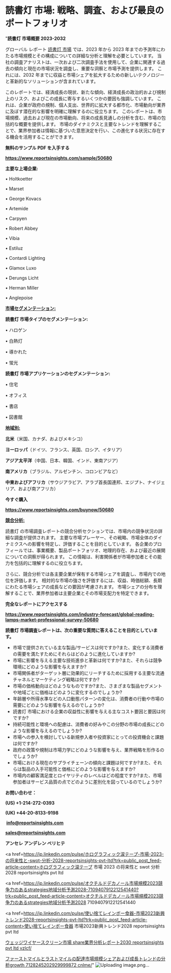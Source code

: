 # 読書灯 市場: 戦略、調査、および最良のポートフォリオ

"<strong>読書灯 市場概要 2023-2032</strong>

グローバル レポート <a href=https://www.reportsinsights.com/sample/50680>読書灯 市場</a> では、2023 年から 2023 年までの予測年にわたる市場規模とその構成についての詳細な分析と理解を必要としています。 当社の調査アナリストは、一次および二次調査手法を使用して、企業に関連する過去の傾向と現在の市場状況を調査し、重要な洞察と市場予測を提供します。 これには、2032 年までに収益と市場シェアを拡大​​するための新しいテクノロジーと革新的なソリューションが含まれています。

このレポートでは、経済成長の現状、新たな傾向、経済成長の政治的および規制上のリスク、およびこの成長に寄与するいくつかの要因も強調しています。 これは、企業が政府の規制、個人支出、世界的に拡大する都市化、市場動向が業界に及ぼす潜在的な影響を明確に理解するのに役立ちます。 このレポートは、市場規模、過去および現在の市場動向、将来の成長見通しの分析を含む、市場の包括的な概要を提供します。 市場のダイナミクスと主要なトレンドを理解することで、業界参加者は情報に基づいた意思決定を行い、この進化する状況に存在する機会を活用することができます。

<strong><b>無料のサンプル PDF を入手する</b></strong>

<a href=https://www.reportsinsights.com/sample/50680><strong><u>https://www.reportsinsights.com/sample/50680</u></strong></a>

<strong>主要な上場企業:</strong>

• Holtkoetter

• Marset

• George Kovacs

• Artemide

• Carpyen

• Robert Abbey

• Vibia

• Estiluz

• Contardi Lighting

• Glamox Luxo

• Derungs Licht

• Herman Miller

• Anglepoise

<strong><u>市場セグメンテーション</u></strong><strong><u>:</u></strong>

<strong>読書灯 市場タイプのセグメンテーション:</strong>

• ハロゲン

• 白熱灯

• 導かれた

• 蛍光

<strong>読書灯 市場アプリケーションのセグメンテーション:</strong>

• 住宅

• オフィス

• 書店

• 図書館

<strong><u>地域別</u></strong><strong><u>:</u></strong>

<strong>北米</strong>（米国、カナダ、およびメキシコ）

<strong>ヨーロッパ</strong>（ドイツ、フランス、英国、ロシア、イタリア）

<strong>アジア太平洋</strong>（中国、日本、韓国、インド、東南アジア）

<strong>南アメリカ</strong>（ブラジル、アルゼンチン、コロンビアなど）

<strong>中東およびアフリカ</strong>（サウジアラビア、アラブ首長国連邦、エジプト、ナイジェリア、および南アフリカ）

<strong>今すぐ購入</strong>

<a href=https://www.reportsinsights.com/buynow/50680><strong><u>https://www.reportsinsights.com/buynow/50680</u></strong></a>

<strong><u>競合分析:</u></strong>

読書灯 の市場調査レポートの競合分析セクションでは、市場内の競争状況の詳細な調査が提供されます。 主要な市場プレーヤー、その戦略、市場全体のダイナミクスへの影響を特定し、評価することを目的としています。 各企業のプロフィールでは、事業概要、製品ポートフォリオ、地理的存在、および最近の展開についての洞察が得られます。 この情報は、利害関係者が市場参加者とその能力を包括的に理解するのに役立ちます。

さらに、競合分析では各主要企業が保有する市場シェアを調査し、市場内での地位を評価します。 相対的な市場の強さを評価するには、収益、時価総額、長期にわたる市場シェアの成長などの要因が考慮されます。 市場シェアの分布を理解することで、業界参加者は主要企業とその市場支配力を特定できます。

<strong>完全なレポートにアクセスする</strong>

<a href=https://www.reportsinsights.com/industry-forecast/global-reading-lamps-market-professional-survey-50680><strong><u><b>https://www.reportsinsights.com/industry-forecast/global-reading-lamps-market-professional-survey-50680</b></u></strong></a>

<strong><b>読書灯 市場調査レポートは、次の重要な質問に答えることを目的としています。</b></strong>
<ul>
  <li>市場で提供されている主な製品/サービスは何ですか?また、変化する消費者の需要を満たすためにそれらはどのように進化していますか?</li>
  <li>市場に影響を与える主要な技術進歩と革新は何ですか?また、それらは競争環境にどのような影響を与えますか?</li>
  <li>市場関係者がターゲット層に効果的にリーチするために採用する主要な流通チャネルとマーケティング戦略は何ですか?</li>
  <li>市場の価格動向はどのようなものですか?また、さまざまな製品セグメントや地域ごとに価格はどのように変化するのでしょうか?</li>
  <li>年齢層や所得水準などの人口動態パターンの変化は、消費者の行動や市場の需要にどのような影響を与えるのでしょうか?</li>
  <li>読書灯 市場における企業の収益性に影響を与える主なコスト要因と要因は何ですか?</li>
  <li>持続可能性と環境への配慮は、消費者の好みやこの分野の市場の成長にどのような影響を与えるのでしょうか?</li>
  <li>市場への参入を検討している新規参入者や投資家にとっての投資機会と課題は何ですか?</li>
  <li>政府の政策や規制は市場力学にどのような影響を与え、業界戦略を形作るのでしょうか?</li>
  <li>市場における現在のサプライチェーンの傾向と課題は何ですか?また、それらは製品の入手可能性と価格にどのような影響を与えますか?</li>
  <li>市場内の顧客満足度とロイヤリティのレベルはどの程度ですか?また、市場参加者はサービス品質の点でどのように差別化を図っているのでしょうか?</li>
</ul>
<strong>お問い合わせ：</strong>

<strong>(US) +1-214-272-0393</strong>

<strong>(UK) +44-20-8133-9198</strong>

<strong> </strong><a href=info@reportsinsights.com><strong><u>info@reportsinsights.com</u></strong></a>

<a href=sales@reportsinsights.com><strong><u>sales@reportsinsights.com</u></strong></a>

<strong>アンセレ アンデレン ベリヒテ</strong>

<a href=https://jp.linkedin.com/pulse/ホログラフィック涙テープ-市場-2023-の将来性と-swot-分析-2028-reportsinsights-pvt-ltd?trk=public_post_feed-article-content>ホログラフィック涙テープ 市場 2023 の将来性と swot 分析 2028 reportsinsights pvt ltd</a>

<a href=https://jp.linkedin.com/pulse/オクチルドデカノール市場規模2023競争力のあるstrategies地域分析予測2028-7109407912212541440?trk=public_post_feed-article-content>オクチルドデカノール市場規模2023競争力のあるstrategies地域分析予測2028 7109407912212541440</a>

<a href=https://jp.linkedin.com/pulse/使い捨てレインボー食器-市場2023新興トレンド2028-reportsinsights-pvt-ltd?trk=public_post_feed-article-content>使い捨てレインボー食器 市場2023新興トレンド2028 reportsinsights pvt ltd</a>

<a href=https://www.linkedin.com/pulse/ウェッジワイヤースクリーン市場-share業界分析レポート2030-reportsinsights-pvt-ltd-vzlcf/>ウェッジワイヤースクリーン市場 share業界分析レポート2030 reportsinsights pvt ltd vzlcf/</a>

<a href=https://www.linkedin.com/pulse/ファーストマイルとラストマイルの配達市場規模シェアおよび成長トレンドの分析growth-7128245202929999872-cnlme/>ファーストマイルとラストマイルの配達市場規模シェアおよび成長トレンドの分析growth 7128245202929999872 cnlme/</a>"
![Uploading image.png…]()
